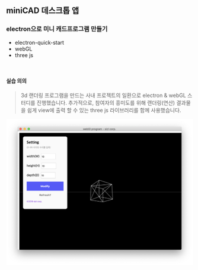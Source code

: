## miniCAD 데스크톱 앱

### electron으로 미니 캐드프로그램 만들기 ###
- electron-quick-start
- webGL
- three js
<br>

#### 실습 의의 ####

>3d 랜더링 프로그램을 만드는 사내 프로젝트의 일환으로
>electron & webGL 스터디를 진행했습니다. 
>추가적으로, 참여자의 흥미도를 위해 랜더링(연산) 결과물을 쉽게 view에 출력 할 수 있는 three js 라이브러리를 함께 사용했습니다.

![coverimage](./src/images/coveriamge.png)
